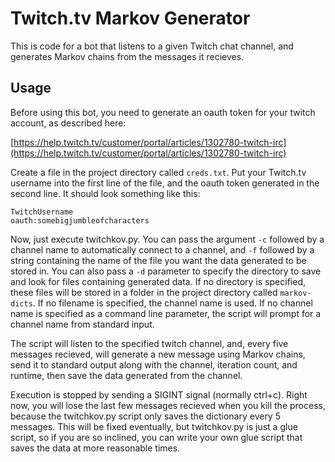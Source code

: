 Twitch.tv Markov Generator
=======

This is code for a bot that listens to a given Twitch chat channel, and generates Markov chains from the messages it recieves.

## Usage

Before using this bot, you need to generate an oauth token for your twitch account, as described here:

[https://help.twitch.tv/customer/portal/articles/1302780-twitch-irc](https://help.twitch.tv/customer/portal/articles/1302780-twitch-irc)

Create a file in the project directory called `creds.txt`. Put your Twitch.tv username into the first line of the file, 
and the oauth token generated in the second line. It should look something like this:
```
TwitchUsername
oauth:somebigjumbleofcharacters
```

Now, just execute twitchkov.py. You can pass the argument `-c` followed by a channel name to automatically connect to a 
channel, and `-f` followed by a string containing the name of the file you want the data generated to be stored in. You can 
also pass a `-d` parameter to specify the directory to save and look for files containing generated data. If no directory is
specified, these files will be stored in a folder in the project directory called `markov-dicts`. If no filename is specified, 
the channel name is used. If no channel name is specified as a command line parameter, the script will prompt 
for a channel name from standard input. 

The script will listen to the specified twitch channel, and, every five messages recieved, will generate a 
new message using Markov chains, send it to standard output along with the channel, iteration count, and runtime,
then save the data generated from the channel.

Execution is stopped by sending a SIGINT signal (normally ctrl+c). Right now, you will lose the last few messages 
recieved when you kill the process, because the twitchkov.py script only saves the dictionary every 5 messages. This will
be fixed eventually, but twitchkov.py is just a glue script, so if you are so inclined, you can write your own glue
script that saves the data at more reasonable times.
